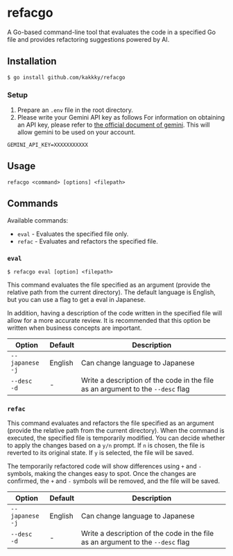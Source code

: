 # refacgo
A Go-based command-line tool that evaluates the code in a specified Go file and provides refactoring suggestions powered by AI.

## Installation
```shell
$ go install github.com/kakkky/refacgo
```

### Setup
1. Prepare an `.env` file in the root directory.
2. Please write your Gemini API key as follows
For information on obtaining an API key, please refer to [the official document of gemini](https://ai.google.dev/gemini-api/docs/api-key?hl=ja&_gl=1*13k37xq*_up*MQ..*_ga*MTIxNDY0MzcxLjE3MzIwMzY2MjM.*_ga_P1DBVKWT6V*MTczMjAzNjYyMy4xLjAuMTczMjAzNjYyMy4wLjAuODcyMDExNDIx).
This will allow gemini to be used on your account.
```
GEMINI_API_KEY=XXXXXXXXXXX
```

## Usage
```
refacgo <command> [options] <filepath>
```

## Commands
Available commands:
- `eval`  - Evaluates the specified file only.
- `refac` - Evaluates and refactors the specified file.

### `eval`
```
$ refacgo eval [option] <filepath>
```
This command evaluates the file specified as an argument (provide the relative path from the current directory). The default language is English, but you can use a flag to get a eval in Japanese.

In addition, having a description of the code written in the specified file will allow for a more accurate review. It is recommended that this option be written when business concepts are important.

| Option        | Default | Description |
|-------------|---------|-------------|
| `--japanese`<br>`-j` | English  | Can change language to Japanese |
| `--desc` <br> `-d` |  -  | Write a description of the code in the file as an argument to the `--desc` flag|


### `refac`
This command evaluates and refactors the file specified as an argument (provide the relative path from the current directory). When the command is executed, the specified file is temporarily modified. You can decide whether to apply the changes based on a `y/n` prompt. If `n` is chosen, the file is reverted to its original state. If `y` is selected, the file will be saved.

The temporarily refactored code will show differences using `+` and `-` symbols, making the changes easy to spot.
Once the changes are confirmed, the `+` and `-` symbols will be removed, and the file will be saved.

| Option        | Default | Description |
|-------------|---------|-------------|
| `--japanese`<br>`-j` | English  | Can change language to Japanese |
| `--desc` <br> `-d` |  -  | Write a description of the code in the file as an argument to the `--desc` flag|

